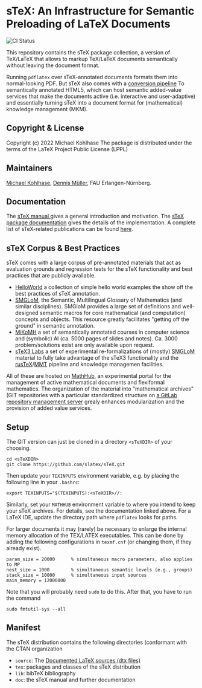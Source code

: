 sTeX: An Infrastructure for Semantic Preloading of LaTeX Documents
====
![CI Status](https://github.com/slatex/sTeX/workflows/CI/badge.svg)

This repository contains the sTeX package collection, a version of TeX/LaTeX that allows
to markup TeX/LaTeX documents semantically without leaving the document format. 

Running `pdflatex` over sTeX-annotated documents formats them into normal-looking PDF. But
sTeX also comes with a [conversion pipeline](https://github.com/slatex/RusTeX) To
semantically annotated HTML5, which can host semantic added-value services that make the
documents active (i.e. interactive and user-adaptive) and essentially turning sTeX into a
document format for (mathematical) knowledge management (MKM).

## Copyright & License

Copyright (c) 2022 Michael Kohlhase
The package is distributed under the terms of the LaTeX Project Public License (LPPL)

## Maintainers
[Michael Kohlhase](https://kwarc.info/kohlhase), [Dennis Müller](https://kwarc.info/people/dmueller), FAU Erlangen-Nürnberg. 

## Documentation
The [sTeX manual ](https://github.com/slatex/sTeX/blob/main/doc/stex-manual.pdf) gives a
general introduction and motivation. The 
[sTeX package documentation](https://github.com/slatex/sTeX/blob/main/doc/stex-doc.pdf)
gives the details of the implementation. A complete list of sTeX-related publications can
be found [here](https://kwarc.github.io/bibs/sTeX/). 

## sTeX Corpus & Best Practices

sTeX comes with a large corpus of pre-annotated materials that act as evaluation grounds
and regression tests for the sTeX functionality and best practices that are publicly
available. 
* [HelloWorld](https://gl.mathhub.info/HelloWorld) a collection of simple hello world
  examples the show off the best practices of sTeX annotation. 
* [SMGLoM](https://gl.mathhub.info/smglom), the Semantic, Multilingual Glossary of
  Mathematics (and similar disciplines). SMGloM provides a large set of definitions and
  well-designed semantic macros for core mathematical (and computation) concepts and
  objects. This resource greatly facilitates "getting off the ground" in semantic
  annotation.
* [MiKoMH](https://gl.mathhub.info/MiKoMH) a set of semantically annotated courses in
  computer science and (symbolic) AI (ca. 5000 pages of slides and notes). Ca. 3000
  problem/solutions exist are only available upon request. 
* [sTeX3 Labs](https://gl.mathhub.info/sTeX) a set of experimental re-formalizations of
  (mostly) [SMGLoM](https://gl.mathhub.info/smglom) material to fully take advantage of
  the sTeX3 functionality and the
  [rusTeX](https://github.com/slatex/RusTeX)/[MMT](https://uniformal.github.io) pipeline
  and knowledge managemen facilities. 

All of these are hosted on [MathHub](https://mathhub.info), an experimental portal for the
management of active mathematical documents and flexiformal mathematics. The organization
of the material into "mathematical archives" (GIT repositories with a particular
standardized structure on [a GitLab repository management server](https://gl.mathhub.info)
grealy enhances modularization and the provision of added value services.

## Setup

The GIT version can just be cloned in a directory `<sTeXDIR>` of your choosing. 
```
cd <sTeXDIR>
git clone https://github.com/slatex/sTeX.git
```
Then update your  `TEXINPUTS` environment variable, e.g. by placing the following line in your `.bashrc`:
```
export TEXINPUTS="$(TEXINPUTS):<sTeXDIR>//:
```

Similarly, set your `MATHHUB` environment variable to where you intend to keep your sTeX
archives. For details, see the documentation linked above. For a LaTeX IDE, update the directory path where `pdflatex` looks for paths. 

For larger documents it may (rarely) be necessary to enlarge the internal memory allocation of the TEX/LATEX executables. This can be done by adding the following configurations in `texmf.cnf` (or changing them, if they already exist). 
```
param_size = 20000      % simultaneous macro parameters, also applies to MP
nest_size = 1000        % simultaneous semantic levels (e.g., groups)
stack_size = 10000      % simultaneous input sources
main_memory = 12000000
```
Note that you will probably need `sudo` to do this. After that, you have to run the command 
```
sudo fmtutil-sys --all
```

## Manifest
The sTeX distribution contains the following directories (conformant with the CTAN organization
* `source`: The [Documented LaTeX sources (dtx files)](https://texfaq.org/FAQ-dtx)
* `tex`: packages and classes of the sTeX distribution
* `lib`: bibTeX bibliography
* `doc`: the sTeX manual  and further documentation
